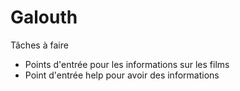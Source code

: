 # Galouth

Tâches à faire
- Points d'entrée pour les informations sur les films
- Point d'entrée help pour avoir des informations
